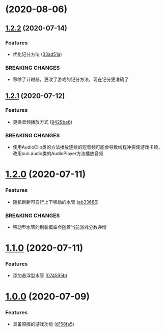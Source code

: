 # [](https://github.com/kingyuluk/FlappyBird/compare/v1.2.2...v) (2020-08-06)



## [1.2.2](https://github.com/kingyuluk/FlappyBird/compare/v1.2.1...v1.2.2) (2020-07-14)


### Features

* 优化记分方法 ([33ad51a](https://github.com/kingyuluk/FlappyBird/commit/33ad51a97bcb6c2adce3fc944fa5aea00d210198))


### BREAKING CHANGES

* 移除了计时器，更改了游戏的记分方法，现在记分更准确了



## [1.2.1](https://github.com/kingyuluk/FlappyBird/compare/v1.2.0...v1.2.1) (2020-07-12)


### Features

* 更换音频播放方式 ([9429be6](https://github.com/kingyuluk/FlappyBird/commit/9429be613a21752d2c61e38ca7df87fb4a0b51b9))


### BREAKING CHANGES

* 使用AudioClip类的方法播放连续的短音频可能会导致线程冲突使游戏卡顿，改用sun.audio类的AudioPlayer方法播放音频



# [1.2.0](https://github.com/kingyuluk/FlappyBird/compare/v1.1.0...v1.2.0) (2020-07-11)


### Features

* 随机刷新可自行上下移动的水管 ([ab33686](https://github.com/kingyuluk/FlappyBird/commit/ab33686c8c2ace54da3ddffe220b40a33100989f))


### BREAKING CHANGES

* 移动型水管的刷新概率会随着当前游戏分数递增



# [1.1.0](https://github.com/kingyuluk/FlappyBird/compare/v1.0.0...v1.1.0) (2020-07-11)


### Features

* 添加悬浮型水管 ([074595b](https://github.com/kingyuluk/FlappyBird/commit/074595b3408a1323b41226d4b4259c6aff696888))



# [1.0.0](https://github.com/kingyuluk/FlappyBird/compare/d158fa5ca5927e1febcd460e8d61b5a16756c761...v1.0.0) (2020-07-09)


### Features

* 具备原版的游戏功能 ([d158fa5](https://github.com/kingyuluk/FlappyBird/commit/d158fa5ca5927e1febcd460e8d61b5a16756c761))
